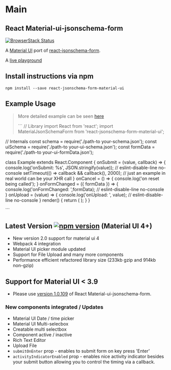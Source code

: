 # Main

## React Material-ui-jsonschema-form

[![BrowserStack Status](https://automate.browserstack.com/badge.svg?badge_key=QStsZ21iSHErWEh6UGVaZCt5MHNYTEZvbTR2azR2TnM5SWJMcmFOWjNDOD0tLUJlblVZbEVxR0lkb3JTUkUrV3JCOHc9PQ==--f5d3b4d260853b52c498f676e78e8d695a140542%)](https://automate.browserstack.com/public-build/QStsZ21iSHErWEh6UGVaZCt5MHNYTEZvbTR2azR2TnM5SWJMcmFOWjNDOD0tLUJlblVZbEVxR0lkb3JTUkUrV3JCOHc9PQ==--f5d3b4d260853b52c498f676e78e8d695a140542%)

A [Material UI](http://www.material-ui.com/) port of [react-jsonschema-form](https://github.com/mozilla-services/react-jsonschema-form).

A [live playground](https://react-jsonschema-form-material-ui.github56.now.sh/)

## Install instructions via npm

```text
npm install --save react-jsonschema-form-material-ui
```

## Example Usage

> More detailed example can be seen [here](https://github.com/vip-git/react-jsonschema-form-material-ui/blob/master/src/demo/body/Example.jsx)
>
> \`\`\` // Library import React from 'react'; import MaterialJsonSchemaForm from 'react-jsonschema-form-material-ui';

// Internals const schema = require\('./path-to your-schema.json'\); const uiSchema = require\('./path-to your-ui-schema.json'\); const formData = require\('./path-to your-ui-formData.json'\);

class Example extends React.Component { onSubmit = \(value, callback\) =&gt; { console.log\('onSubmit: %s', JSON.stringify\(value\)\); // eslint-disable-line no-console setTimeout\(\(\) =&gt; callback && callback\(\), 2000\); // just an example in real world can be your XHR call } onCancel = \(\) =&gt; { console.log\('on reset being called'\); } onFormChanged = \({ formData }\) =&gt; { console.log\('onFormChanged: ',formData\); // eslint-disable-line no-console } onUpload = \(value\) =&gt; { console.log\('onUpload: ', value\); // eslint-disable-line no-console } render\(\) { return \(  \); } }

\`\`\`

## Latest Version [![npm version](https://badge.fury.io/js/react-jsonschema-form-material-ui.svg)](https://react-jsonschema-form-material-ui.github56.now.sh) \(Material UI 4+\)

* New version 2.0 support for material ui 4
* Webpack 4 integration
* Material UI picker module updated
* Support for File Upload and many more components
* Performance efficient refactored library size \(233kb gzip and 914kb non-gzip\)

## Support for Material UI &lt; 3.9

* Please use [version 1.0.109](https://github.com/vip-git/react-jsonschema-form-material-ui/tree/v1.x) of React Material-ui-jsonschema-form.

### New components integrated / Updates

* Material UI Date / time picker    
* Material UI Multi-selecbox    
* Creatable multi selectbox    
* Component active / inactive    
* Rich Text Editor
* Upload File
* `submitOnEnter` prop - enables to submit form on key press 'Enter'
* `activityIndicatorEnabled` prop - enables nice activity indicator besides your submit button allowing you to control the timing via a callback.

